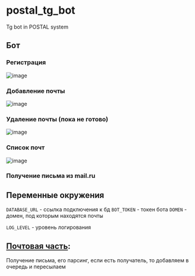 # postal_tg_bot
Tg bot in POSTAL system

## Бот
### Регистрация
![image](https://user-images.githubusercontent.com/52855609/221214789-01fdd793-51ff-4c37-894b-96a98f24cf9d.png)
### Добавление почты
![image](https://user-images.githubusercontent.com/52855609/221215025-95272a03-a655-42bc-b6c3-f26d445ae2c7.png)
### Удаление почты (пока не готово)
![image](https://user-images.githubusercontent.com/52855609/221217579-f965105f-27e7-4683-9b12-2f7fa4038c49.png)
### Список почт
![image](https://user-images.githubusercontent.com/52855609/221217673-3776adb9-fe6f-437c-af69-b8d825219583.png)
### Получение письма из mail.ru

## Переменные окружения
`DATABASE_URL` - ссылка подключения к бд
`BOT_TOKEN` - токен бота
`DOMEN` - домен, под которым находятся почты

`LOG_LEVEL` - уровень логирования

## [Почтовая часть](https://github.com/Shemyako/postal_mail_server):
Получение письма, его парсинг, если есть получатель, то добавляем в очередь и пересылаем

